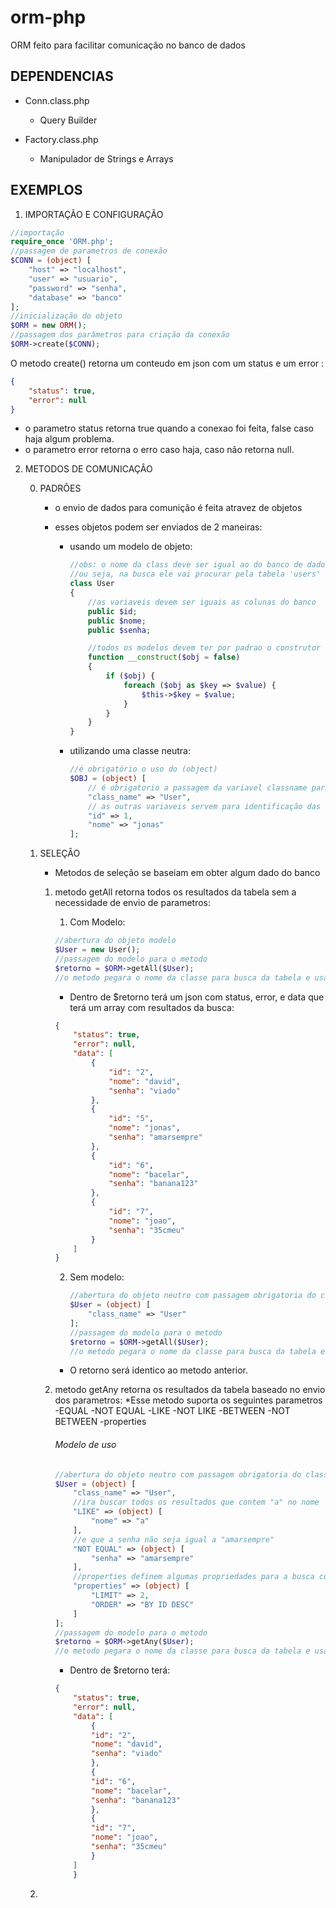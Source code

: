 # orm-php

ORM feito para facilitar comunicação no banco de dados

## DEPENDENCIAS

-   Conn.class.php
    -   Query Builder
-   Factory.class.php

    -   Manipulador de Strings e Arrays

## EXEMPLOS

1. IMPORTAÇÃO E CONFIGURAÇÃO

```php
//importação
require_once 'ORM.php';
//passagem de parametros de conexão
$CONN = (object) [
    "host" => "localhost",
    "user" => "usuario",
    "password" => "senha",
    "database" => "banco"
];
//inicialização do objeto
$ORM = new ORM();
//passagem dos parâmetros para criação da conexão
$ORM->create($CONN);
```

O metodo create() retorna um conteudo em json com um status e um error :

```json
{
    "status": true,
    "error": null
}
```

-   o parametro status retorna true quando a conexao foi feita, false caso haja algum problema.
-   o parametro error retorna o erro caso haja, caso não retorna null.

2. METODOS DE COMUNICAÇÂO

    0. PADRÕES

        - o envio de dados para comunição é feita atravez de objetos
        - esses objetos podem ser enviados de 2 maneiras:

            - usando um modelo de objeto:

                ```php
                //obs: o nome da class deve ser igual ao do banco de dados no singular
                //ou seja, na busca ele vai procurar pela tabela 'users'
                class User
                {
                    //as variaveis devem ser iguais as colunas do banco
                    public $id;
                    public $nome;
                    public $senha;

                    //todos os modelos devem ter por padrao o construtor dessa maneira
                    function __construct($obj = false)
                    {
                        if ($obj) {
                            foreach ($obj as $key => $value) {
                                $this->$key = $value;
                            }
                        }
                    }
                }
                ```

            - utilizando uma classe neutra:
                ```php
                //é obrigatório o uso do (object)
                $OBJ = (object) [
                    // é obrigatorio a passagem da variavel classname para identificação da tabela
                    "class_name" => "User",
                    // as outras variaveis servem para identificação das colunas
                    "id" => 1,
                    "nome" => "jonas"
                ];
                ```

    1. SELEÇÂO

        - Metodos de seleção se baseiam em obter algum dado do banco

        1. metodo getAll retorna todos os resultados da tabela sem a necessidade de envio de parametros:

            1. Com Modelo:

            ```php
            //abertura do objeto modelo
            $User = new User();
            //passagem do modelo para o metodo
            $retorno = $ORM->getAll($User);
            //o metodo pegara o nome da classe para busca da tabela e usara o modelo para retorno do objeto
            ```

            - Dentro de \$retorno terá um json com status, error, e data que terá um array com resultados da busca:

            ```json
            {
                "status": true,
                "error": null,
                "data": [
                    {
                        "id": "2",
                        "nome": "david",
                        "senha": "viado"
                    },
                    {
                        "id": "5",
                        "nome": "jonas",
                        "senha": "amarsempre"
                    },
                    {
                        "id": "6",
                        "nome": "bacelar",
                        "senha": "banana123"
                    },
                    {
                        "id": "7",
                        "nome": "joao",
                        "senha": "35cmeu"
                    }
                ]
            }
            ```

            2. Sem modelo:
                ```php
                //abertura do objeto neutro com passagem obrigatoria do class_name
                $User = (object) [
                    "class_name" => "User"
                ];
                //passagem do modelo para o metodo
                $retorno = $ORM->getAll($User);
                //o metodo pegara o nome da classe para busca da tabela e usara o modelo para retorno do objeto
                ```

            - O retorno será identico ao metodo anterior.

        2. metodo getAny retorna os resultados da tabela baseado no envio dos parametros:
           \*Esse metodo suporta os seguintes parametros
           -EQUAL
           -NOT EQUAL
           -LIKE
           -NOT LIKE
           -BETWEEN
           -NOT BETWEEN
           -properties

            ###### Modelo de uso


            ```php
            //abertura do objeto neutro com passagem obrigatoria do class_name
            $User = (object) [
                "class_name" => "User",
                //ira buscar todos os resultados que contem "a" no nome
                "LIKE" => (object) [
                    "nome" => "a"
                ],
                //e que a senha não seja igual a "amarsempre"
                "NOT EQUAL" => (object) [
                    "senha" => "amarsempre"
                ],
                //properties definem algumas propriedades para a busca como limite de dados e tipo de ordem
                "properties" => (object) [
                    "LIMIT" => 2,
                    "ORDER" => "BY ID DESC"
                ]
            ];
            //passagem do modelo para o metodo
            $retorno = $ORM->getAny($User);
            //o metodo pegara o nome da classe para busca da tabela e usara o modelo para retorno do objeto
            ```

            - Dentro de \$retorno terá:

            ```json
            {
                "status": true,
                "error": null,
                "data": [
                    {
                    "id": "2",
                    "nome": "david",
                    "senha": "viado"
                    },
                    {
                    "id": "6",
                    "nome": "bacelar",
                    "senha": "banana123"
                    },
                    {
                    "id": "7",
                    "nome": "joao",
                    "senha": "35cmeu"
                    }
                ]
                }
            ```

    2.
